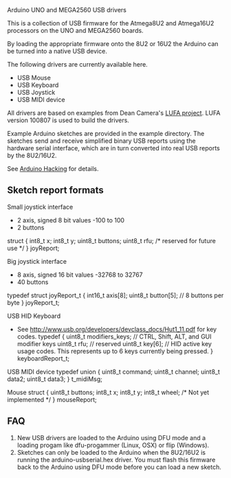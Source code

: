 Arduino UNO and MEGA2560 USB drivers

This is a collection of USB firmware for the Atmega8U2 and Atmega16U2 processors
on the UNO and MEGA2560 boards.

By loading the appropriate firmware onto the 8U2 or 16U2 the Arduino can be turned
into a native USB device.

The following drivers are currently available here.

* USB Mouse
* USB Keyboard
* USB Joystick
* USB MIDI device

All drivers are based on examples from Dean Camera's <a href="http://www.fourwalledcubicle.com/LUFA.php"> LUFA project</a>.
LUFA version 100807 is used to build the drivers.

Example Arduino sketches are provided in the example directory.  The sketches send and receive simplified binary
USB reports using the hardware serial interface, which are in turn converted into real USB reports by the 8U2/16U2.

See <a href="http://hunt.net.nz/users/darran">Arduino Hacking</a> for details.

Sketch report formats
---------------------

Small joystick interface
* 2 axis, signed 8 bit values -100 to 100
* 2 buttons

 struct {
     int8_t x;
     int8_t y;
     uint8_t buttons;
     uint8_t rfu; 	/* reserved for future use */
 } joyReport;

Big joystick interface
* 8 axis, signed 16 bit values -32768 to 32767
* 40 buttons

 typedef struct joyReport_t {
     int16_t axis[8];
     uint8_t button[5]; // 8 buttons per byte
 } joyReport_t;

USB HID Keyboard 
* See <a href="http://www.usb.org/developers/devclass_docs/Hut1_11.pdf">http://www.usb.org/developers/devclass_docs/Hut1_11.pdf</a> for key codes.
 typedef {
     uint8_t modifiers_keys;	// CTRL, Shift, ALT, and GUI modifier keys
     uint8_t rfu;		// reserved
     uint8_t key[6];		// HID active key usage codes. This represents up to 6 keys currently being pressed.
 } keyboardReport_t;

USB MIDI device
typedef union {
    uint8_t command;
    uint8_t channel;
    uint8_t data2;
    uint8_t data3;
} t_midiMsg;

Mouse
struct {
    uint8_t buttons;
    int8_t x;
    int8_t y;
    int8_t wheel;	/* Not yet implemented */
} mouseReport;

FAQ
---

1. New USB drivers are loaded to the Arduino using DFU mode and a loading progam
   like dfu-progammer (Linux, OSX) or flip (Windows).
2. Sketches can only be loaded to the Arduino when the 8U2/16U2 is running the
   arduino-usbserial.hex driver. You must flash this firmware back to the Arduino 
   using DFU mode before you can load a new sketch.
